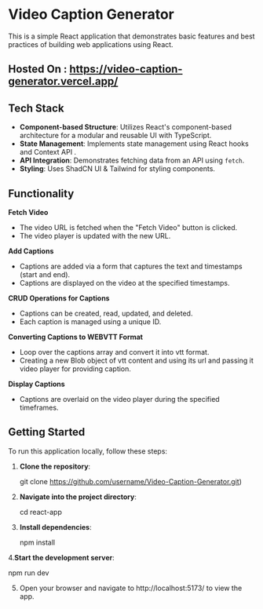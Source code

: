 # Video Caption Generator

This is a simple React application that demonstrates basic features and best practices of building web applications using React.

## Hosted On : https://video-caption-generator.vercel.app/

## Tech Stack
- **Component-based Structure**: Utilizes React's component-based architecture for a modular and reusable UI with TypeScript.
- **State Management**: Implements state management using React hooks and Context API .
- **API Integration**: Demonstrates fetching data from an API using `fetch`.
- **Styling**: Uses ShadCN UI  & Tailwind for styling components.

## Functionality
**Fetch Video**
- The video URL is fetched when the "Fetch Video" button is clicked.
- The video player is updated with the new URL.
  
**Add Captions**
- Captions are added via a form that captures the text and timestamps (start and end).
- Captions are displayed on the video at the specified timestamps.
  
**CRUD Operations for Captions**
- Captions can be created, read, updated, and deleted.
- Each caption is managed using a unique ID.
  
**Converting Captions to WEBVTT Format**
- Loop over the captions array and convert it into vtt format.
- Creating a new Blob object of vtt content and using its url and passing it video player for providing caption.
  
**Display Captions**
- Captions are overlaid on the video player during the specified timeframes.


## Getting Started

To run this application locally, follow these steps:

1. **Clone the repository**:

   git clone https://github.com/username/Video-Caption-Generator.git)

2. **Navigate into the project directory**:
   
   cd react-app

3. **Install dependencies**:

    npm install

4.**Start the development server**:
   
   npm run dev

5. Open your browser and navigate to http://localhost:5173/ to view the app.
